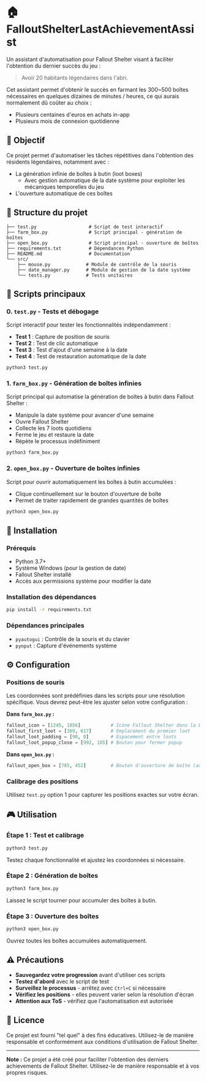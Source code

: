 # 🏠 FalloutShelterLastAchievementAssist

Un assistant d'automatisation pour Fallout Shelter visant à faciliter l'obtention du dernier succès du jeu :

> Avoir 20 habitants légendaires dans l'abri.

Cet assistant permet d'obtenir le succès en farmant les 300~500 boîtes nécessaires en quelques dizaines de minutes / heures, ce qui aurais normalement dû coûter au choix :
- Plusieurs centaines d'euros en achats in-app
- Plusieurs mois de connexion quotidienne

## 🎯 Objectif

Ce projet permet d'automatiser les tâches répétitives dans l'obtention des résidents légendaires, notamment avec :
- La génération infinie de boîtes à butin (loot boxes)
  - Avec gestion automatique de la date système pour exploiter les mécaniques temporelles du jeu
- L'ouverture automatique de ces boîtes

## 📁 Structure du projet

```
├── test.py                   # Script de test interactif
├── farm_box.py               # Script principal - génération de boîtes
├── open_box.py               # Script principal - ouverture de boîtes
├── requirements.txt          # Dépendances Python
├── README.md                 # Documentation
└── src/
    ├── mouse.py             # Module de contrôle de la souris
    ├── date_manager.py      # Module de gestion de la date système
    └── tests.py             # Tests unitaires
```

## 🚀 Scripts principaux

### 0. `test.py` - Tests et débogage
Script interactif pour tester les fonctionnalités indépendamment :
- **Test 1** : Capture de position de souris
- **Test 2** : Test de clic automatique
- **Test 3** : Test d'ajout d'une semaine à la date
- **Test 4** : Test de restauration automatique de la date

```bash
python3 test.py
```

### 1. `farm_box.py` - Génération de boîtes infinies
Script principal qui automatise la génération de boîtes à butin dans Fallout Shelter :
- Manipule la date système pour avancer d'une semaine
- Ouvre Fallout Shelter
- Collecte les 7 loots quotidiens
- Ferme le jeu et restaure la date
- Répète le processus indéfiniment

```bash
python3 farm_box.py
```

### 2. `open_box.py` - Ouverture de boîtes infinies
Script pour ouvrir automatiquement les boîtes à butin accumulées :
- Clique continuellement sur le bouton d'ouverture de boîte
- Permet de traiter rapidement de grandes quantités de boîtes

```bash
python3 open_box.py
```

## 🔧 Installation

### Prérequis
- Python 3.7+
- Système Windows (pour la gestion de date)
- Fallout Shelter installé
- Accès aux permissions système pour modifier la date

### Installation des dépendances
```bash
pip install -r requirements.txt
```

### Dépendances principales
- `pyautogui` : Contrôle de la souris et du clavier
- `pynput` : Capture d'événements système

## ⚙️ Configuration

### Positions de souris
Les coordonnées sont prédéfinies dans les scripts pour une résolution spécifique. Vous devrez peut-être les ajuster selon votre configuration :

**Dans `farm_box.py` :**
```python
fallout_icon = [1245, 1056]           # Icône Fallout Shelter dans la barre des tâches
fallout_first_loot = [369, 617]       # Emplacement du premier loot
fallout_loot_padding = [90, 0]        # Espacement entre loots
fallout_loot_popup_close = [992, 185] # Bouton pour fermer popup
```

**Dans `open_box.py` :**
```python
fallout_open_box = [785, 452]         # Bouton d'ouverture de boîte (au centre de la zone de loot)
```

### Calibrage des positions
Utilisez `test.py` option 1 pour capturer les positions exactes sur votre écran.

## 🎮 Utilisation

### Étape 1 : Test et calibrage
```bash
python3 test.py
```
Testez chaque fonctionnalité et ajustez les coordonnées si nécessaire.

### Étape 2 : Génération de boîtes
```bash
python3 farm_box.py
```
Laissez le script tourner pour accumuler des boîtes à butin.

### Étape 3 : Ouverture des boîtes
```bash
python3 open_box.py
```
Ouvrez toutes les boîtes accumulées automatiquement.

## ⚠️ Précautions

- **Sauvegardez votre progression** avant d'utiliser ces scripts
- **Testez d'abord** avec le script de test
- **Surveillez le processus** - arrêtez avec `Ctrl+C` si nécessaire
- **Vérifiez les positions** - elles peuvent varier selon la résolution d'écran
- **Attention aux ToS** - vérifiez que l'automatisation est autorisée

## 📜 Licence

Ce projet est fourni "tel quel" à des fins éducatives. Utilisez-le de manière responsable et conformément aux conditions d'utilisation de Fallout Shelter.

---

**Note :** Ce projet a été créé pour faciliter l'obtention des derniers achievements de Fallout Shelter. Utilisez-le de manière responsable et à vos propres risques.
